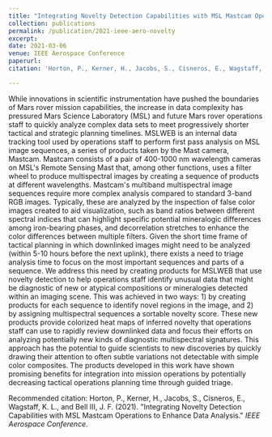```yaml
---
title: "Integrating Novelty Detection Capabilities with MSL Mastcam Operations to Enhance Data Analysis"
collection: publications
permalink: /publication/2021-ieee-aero-novelty
excerpt: 
date: 2021-03-06
venue: IEEE Aerospace Conference
paperurl: 
citation: 'Horton, P., Kerner, H., Jacobs, S., Cisneros, E., Wagstaff, K. L., and Bell III, J. F. (2021). &quot;Integrating Novelty Detection Capabilities with MSL Mastcam Operations to Enhance Data Analysis.&quot; <i>IEEE Aerospace Conference</i>.'

---
```


While innovations in scientific instrumentation have pushed the boundaries of Mars rover mission capabilities, the increase in data complexity has pressured Mars Science Laboratory (MSL) and future Mars rover operations staff to quickly analyze complex data sets to meet progressively shorter tactical and strategic planning timelines. 
MSLWEB is an internal data tracking tool used by operations staff to perform first pass analysis on MSL image sequences, a series of products taken by the Mast camera, Mastcam. Mastcam consists of a pair of 400-1000 nm wavelength cameras on MSL's Remote Sensing Mast that, among other functions, uses a filter wheel to produce multispectral images by creating a sequence of products at different wavelengths. 
Mastcam's multiband multispectral image sequences require more complex analysis compared to standard 3-band RGB images. 
Typically, these are analyzed by the inspection of false color images created to aid visualization, such as band ratios between different spectral indices that can highlight specific potential mineralogic differences among iron-bearing phases, and decorrelation stretches to enhance the color differences between multiple filters. Given the short time frame of tactical planning in which downlinked images might need to be analyzed (within 5-10 hours before the next uplink), there exists a need to triage analysis time to focus on the most important sequences and parts of a sequence. 
We address this need by creating products for MSLWEB that use novelty detection to help operations staff identify unusual data that might be diagnostic of new or atypical compositions or mineralogies detected within an imaging scene. 
This was achieved in two ways: 1) by creating products for each sequence to identify novel regions in the image, and 2) by assigning multispectral sequences a sortable novelty score. 
These new products provide colorized heat maps of inferred novelty that operations staff can use to rapidly review downlinked data and focus their efforts on analyzing potentially new kinds of diagnostic multispectral signatures. 
This approach has the potential to guide scientists to new discoveries by quickly drawing their attention to often subtle variations not detectable with simple color composites.
The products developed in this work have shown promising benefits for integration into mission operations by potentially decreasing tactical operations planning time through guided triage.

<!-- [Download paper here](https://gabrieltseng.github.io/assets/pubs/kenya_crop_mapping.pdf)
 -->
Recommended citation: Horton, P., Kerner, H., Jacobs, S., Cisneros, E., Wagstaff, K. L., and Bell III, J. F. (2021). &quot;Integrating Novelty Detection Capabilities with MSL Mastcam Operations to Enhance Data Analysis.&quot; <i>IEEE Aerospace Conference</i>.
